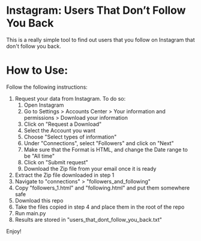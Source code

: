 # Instagram: Users That Don’t Follow You Back

This is a really simple tool to find out users that you follow on Instagram that don't follow you back.

# How to Use:

Follow the following instructions:

1. Request your data from Instagram. To do so:
    1. Open Instagram
    2. Go to Settings > Accounts Center > Your information and permissions > Download your information
    3. Click on "Request a Download"
    4. Select the Account you want
    4. Choose "Select types of information"
    5. Under "Connections", select "Followers" and click on "Next"
    6. Make sure that the Format is HTML, and change the Date range to be "All time"
    7. Click on "Submit request"
    8. Download the Zip file from your email once it is ready
2. Extract the Zip file downloaded in step 1
3. Navigate to "connections" > "followers_and_following"
4. Copy "followers_1.html" and "following.html" and put them somewhere safe
5. Download this repo
6. Take the files copied in step 4 and place them in the root of the repo
7. Run main.py
8. Results are stored in "users_that_dont_follow_you_back.txt"

Enjoy!

